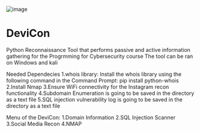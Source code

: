 ![image](https://github.com/LamaAlasmari/DeviCon/assets/103804118/7b208082-6cf0-426a-a04a-b26cb6704bcc)
# DeviCon
Python Reconnaissance Tool that performs passive and active information gathering for the Progrmming for Cybersecurity course The tool can be ran on Windows and kali

Needed Dependecies
1.whois library: Install the whois library using the following command in the Command Prompt: pip install python-whois
2.Install Nmap
3.Ensure WiFi connectivity for the Instagram recon functionality
4.Subdomain Enumeration is going to be saved in the directory as a text file
5.SQL injection vulnerability log is going to be saved in the directory as a text file

Menu of the DeviCon:
1.Domain Information
2.SQL Injection Scanner
3.Social Media Recon
4.NMAP
